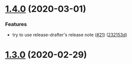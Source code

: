 # [1.4.0](https://github.com/heavenshell/ts-react-boilerplate/compare/v1.3.0...v1.4.0) (2020-03-01)

### Features

* try to use release-drafter's release note ([#21](https://github.com/heavenshell/ts-react-boilerplate/issues/21)) ([232153d](https://github.com/heavenshell/ts-react-boilerplate/commit/232153dbeeb37efbf36f62af61e5c57d69bbf638))

# [1.3.0](https://github.com/heavenshell/ts-react-boilerplate/compare/v1.2.0...v1.3.0) (2020-02-29)
